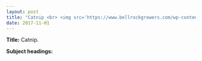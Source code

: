 ```yaml
---
layout: post
title: "Catnip <br> <img src='https://www.bellrockgrowers.com/wp-content/uploads/2016/02/catnip-plant.jpg' height='225' width='225'>"
date: 2017-11-01
---
```


**Title:** Catnip.

**Subject headings:**
